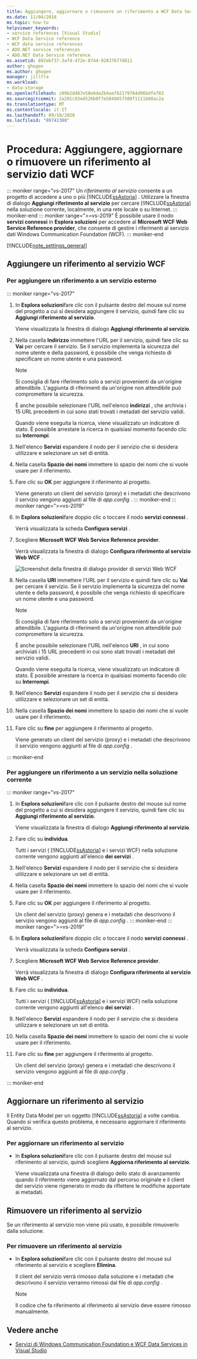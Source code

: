 ```yaml
---
title: Aggiungere, aggiornare o rimuovere un riferimento a WCF Data Services
ms.date: 11/04/2016
ms.topic: how-to
helpviewer_keywords:
- service references [Visual Studio]
- WCF Data Service reference
- WCF data service references
- ADO.NET service references
- ADO.NET Data Service reference
ms.assetid: 892ebf37-3af4-472e-8744-92837677d611
author: ghogen
ms.author: ghogen
manager: jillfra
ms.workload:
- data-storage
ms.openlocfilehash: c09b2d487e58e6da2b4aaf62179784d96bdfe783
ms.sourcegitcommit: 2a201c93ed526b0f7e5848657500f1111b08ac2a
ms.translationtype: MT
ms.contentlocale: it-IT
ms.lasthandoff: 09/10/2020
ms.locfileid: "89741388"
---
```

# <a name="how-to-add-update-or-remove-a-wcf-data-service-reference"></a>Procedura: Aggiungere, aggiornare o rimuovere un riferimento al servizio dati WCF

::: moniker range="vs-2017"
Un *riferimento al servizio* consente a un progetto di accedere a uno o più [!INCLUDE[ssAstoria](../data-tools/includes/ssastoria_md.md)] . Utilizzare la finestra di dialogo **Aggiungi riferimento al servizio** per cercare [!INCLUDE[ssAstoria](../data-tools/includes/ssastoria_md.md)] nella soluzione corrente, localmente, in una rete locale o su Internet.
::: moniker-end
::: moniker range=">=vs-2019"
È possibile usare il nodo **servizi connessi** in **Esplora soluzioni** per accedere al **Microsoft WCF Web Service Reference provider**, che consente di gestire i riferimenti al servizio dati Windows Communication Foundation (WCF).
::: moniker-end

[!INCLUDE[note_settings_general](../data-tools/includes/note_settings_general_md.md)]

## <a name="add-a-wcf-service-reference"></a>Aggiungere un riferimento al servizio WCF

### <a name="to-add-a-reference-to-an-external-service"></a>Per aggiungere un riferimento a un servizio esterno

::: moniker range="vs-2017"

1. In **Esplora soluzioni**fare clic con il pulsante destro del mouse sul nome del progetto a cui si desidera aggiungere il servizio, quindi fare clic su **Aggiungi riferimento al servizio**.

   Viene visualizzata la finestra di dialogo **Aggiungi riferimento al servizio**.

1. Nella casella **Indirizzo** immettere l'URL per il servizio, quindi fare clic su **Vai** per cercare il servizio. Se il servizio implementa la sicurezza del nome utente e della password, è possibile che venga richiesto di specificare un nome utente e una password.

    > [!NOTE]
    > Si consiglia di fare riferimento solo a servizi provenienti da un'origine attendibile. L'aggiunta di riferimenti da un'origine non attendibile può compromettere la sicurezza.

     È anche possibile selezionare l'URL nell'elenco **indirizzi** , che archivia i 15 URL precedenti in cui sono stati trovati i metadati del servizio validi.

     Quando viene eseguita la ricerca, viene visualizzato un indicatore di stato. È possibile arrestare la ricerca in qualsiasi momento facendo clic su **Interrompi**.

1. Nell'elenco **Servizi** espandere il nodo per il servizio che si desidera utilizzare e selezionare un set di entità.

1. Nella casella **Spazio dei nomi** immettere lo spazio dei nomi che si vuole usare per il riferimento.

1. Fare clic su **OK** per aggiungere il riferimento al progetto.

     Viene generato un client del servizio (proxy) e i metadati che descrivono il servizio vengono aggiunti al file di *app.config* .
::: moniker-end
::: moniker range=">=vs-2019"
1. In **Esplora soluzioni**fare doppio clic o toccare il nodo **servizi connessi** .

   Verrà visualizzata la scheda **Configura servizi** .

1. Scegliere **Microsoft WCF Web Service Reference provider**.

   Verrà visualizzata la finestra di dialogo **Configura riferimento al servizio Web WCF** .

   ![Screenshot della finestra di dialogo provider di servizi Web WCF](media/vs-2019/configure-wcf-web-service-reference-dialog.png)


1. Nella casella **URI** immettere l'URL per il servizio e quindi fare clic su **Vai** per cercare il servizio. Se il servizio implementa la sicurezza del nome utente e della password, è possibile che venga richiesto di specificare un nome utente e una password.

    > [!NOTE]
    > Si consiglia di fare riferimento solo a servizi provenienti da un'origine attendibile. L'aggiunta di riferimenti da un'origine non attendibile può compromettere la sicurezza.

     È anche possibile selezionare l'URL nell'elenco **URI** , in cui sono archiviati i 15 URL precedenti in cui sono stati trovati i metadati del servizio validi.

     Quando viene eseguita la ricerca, viene visualizzato un indicatore di stato. È possibile arrestare la ricerca in qualsiasi momento facendo clic su **Interrompi**.

1. Nell'elenco **Servizi** espandere il nodo per il servizio che si desidera utilizzare e selezionare un set di entità.

1. Nella casella **Spazio dei nomi** immettere lo spazio dei nomi che si vuole usare per il riferimento.

1. Fare clic su **fine** per aggiungere il riferimento al progetto.

     Viene generato un client del servizio (proxy) e i metadati che descrivono il servizio vengono aggiunti al file di *app.config* .

::: moniker-end

### <a name="to-add-a-reference-to-a-service-in-the-current-solution"></a>Per aggiungere un riferimento a un servizio nella soluzione corrente

::: moniker range="vs-2017"

1. In **Esplora soluzioni**fare clic con il pulsante destro del mouse sul nome del progetto a cui si desidera aggiungere il servizio, quindi fare clic su **Aggiungi riferimento al servizio**.

    Viene visualizzata la finestra di dialogo **Aggiungi riferimento al servizio**.

1. Fare clic su **individua**.

    Tutti i servizi ( [!INCLUDE[ssAstoria](../data-tools/includes/ssastoria_md.md)] e i servizi WCF) nella soluzione corrente vengono aggiunti all'elenco **dei servizi** .

1. Nell'elenco **Servizi** espandere il nodo per il servizio che si desidera utilizzare e selezionare un set di entità.

1. Nella casella **Spazio dei nomi** immettere lo spazio dei nomi che si vuole usare per il riferimento.

1. Fare clic su **OK** per aggiungere il riferimento al progetto.

    Un client del servizio (proxy) genera e i metadati che descrivono il servizio vengono aggiunti al file di *app.config* .
::: moniker-end
::: moniker range=">=vs-2019"
1. In **Esplora soluzioni**fare doppio clic o toccare il nodo **servizi connessi** . 

   Verrà visualizzata la scheda **Configura servizi** .

1. Scegliere **Microsoft WCF Web Service Reference provider**.

   Verrà visualizzata la finestra di dialogo **Configura riferimento al servizio Web WCF** .

1. Fare clic su **individua**.

    Tutti i servizi ( [!INCLUDE[ssAstoria](../data-tools/includes/ssastoria_md.md)] e i servizi WCF) nella soluzione corrente vengono aggiunti all'elenco **dei servizi** .

1. Nell'elenco **Servizi** espandere il nodo per il servizio che si desidera utilizzare e selezionare un set di entità.

1. Nella casella **Spazio dei nomi** immettere lo spazio dei nomi che si vuole usare per il riferimento.

1. Fare clic su **fine** per aggiungere il riferimento al progetto.

    Un client del servizio (proxy) genera e i metadati che descrivono il servizio vengono aggiunti al file di *app.config* .

::: moniker-end

## <a name="update-a-service-reference"></a>Aggiornare un riferimento al servizio

Il Entity Data Model per un oggetto [!INCLUDE[ssAstoria](../data-tools/includes/ssastoria_md.md)] a volte cambia. Quando si verifica questo problema, è necessario aggiornare il riferimento al servizio.

### <a name="to-update-a-service-reference"></a>Per aggiornare un riferimento al servizio

- In **Esplora soluzioni**fare clic con il pulsante destro del mouse sul riferimento al servizio, quindi scegliere **Aggiorna riferimento al servizio**.

     Viene visualizzata una finestra di dialogo dello stato di avanzamento quando il riferimento viene aggiornato dal percorso originale e il client del servizio viene rigenerato in modo da riflettere le modifiche apportate ai metadati.

## <a name="remove-a-service-reference"></a>Rimuovere un riferimento al servizio

Se un riferimento al servizio non viene più usato, è possibile rimuoverlo dalla soluzione.

### <a name="to-remove-a-service-reference"></a>Per rimuovere un riferimento al servizio

- In **Esplora soluzioni**fare clic con il pulsante destro del mouse sul riferimento al servizio e scegliere **Elimina**.

     Il client del servizio verrà rimosso dalla soluzione e i metadati che descrivono il servizio verranno rimossi dal file di *app.config* .

    > [!NOTE]
    > Il codice che fa riferimento al riferimento al servizio deve essere rimosso manualmente.

## <a name="see-also"></a>Vedere anche

- [Servizi di Windows Communication Foundation e WCF Data Services in Visual Studio](../data-tools/windows-communication-foundation-services-and-wcf-data-services-in-visual-studio.md)
